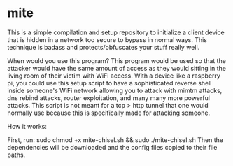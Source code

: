 # mite
This is a simple compilation and setup repository to initialize a client device that is hidden in a network too secure to bypass in normal ways. This technique is badass and protects/obfuscates your stuff really well.

When would you use this program?
This program would be used so that the attacker would have the same amount of access as they would sitting in the living room of their victim with WiFi access. With a device like a raspberry pi, you could use this setup script to have a sophisticated reverse shell inside someone's WiFi network allowing you to attack with mimtm attacks, dns rebind attacks, router exploitation, and many many more powerful attacks. This script is not meant for a tcp > http tunnel that one would normally use because this is specifically made for attacking someone.

How it works:


First, run: sudo chmod +x mite-chisel.sh && sudo ./mite-chisel.sh
Then the dependencies will be downloaded and the config files copied to their file paths.
